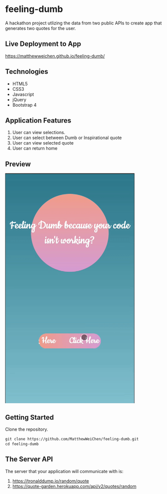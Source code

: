 # feeling-dumb
A hackathon project utlizing the data from two public APIs to create app that generates two quotes for the user.


## Live Deployment to App

https://matthewweichen.github.io/feeling-dumb/

## Technologies

- HTML5
- CSS3
- Javascript
- jQuery
- Bootstrap 4

## Application Features

1. User can view selections.
2. User can select between Dumb or Inspirational quote
3. User can view selected quote
4. User can return home

## Preview

![](feeling-dumb-gif.gif)


## Getting Started

Clone the repository.

    git clone https://github.com/MatthewWeiChen/feeling-dumb.git
    cd feeling-dumb


## The Server API

The server that your application will communicate with is:

1. https://tronalddump.io/random/quote
2. https://quote-garden.herokuapp.com/api/v2/quotes/random
